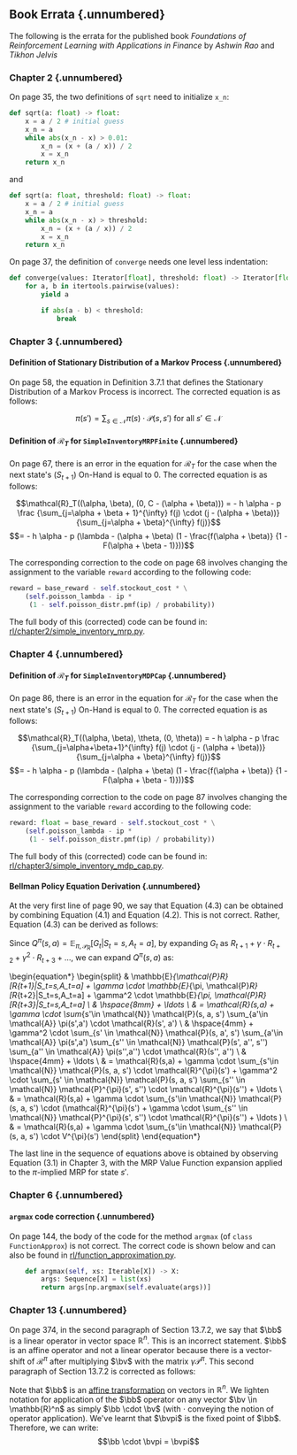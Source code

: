 ## Book Errata {.unnumbered}

The following is the errata for the published book *Foundations of Reinforcement Learning with Applications in Finance* by *Ashwin Rao* and *Tikhon Jelvis*

### Chapter 2 {.unnumbered}

On page 35, the two definitions of `sqrt` need to initialize `x_n`:

``` python
def sqrt(a: float) -> float:
    x = a / 2 # initial guess
    x_n = a
    while abs(x_n - x) > 0.01:
        x_n = (x + (a / x)) / 2
        x = x_n
    return x_n
```

and

``` python
def sqrt(a: float, threshold: float) -> float:
    x = a / 2 # initial guess
    x_n = a
    while abs(x_n - x) > threshold:
        x_n = (x + (a / x)) / 2
        x = x_n
    return x_n
```

On page 37, the definition of `converge` needs one level less indentation:

``` python
def converge(values: Iterator[float], threshold: float) -> Iterator[float]:
    for a, b in itertools.pairwise(values):
        yield a

        if abs(a - b) < threshold:
            break
```

### Chapter 3 {.unnumbered}

#### Definition of Stationary Distribution of a Markov Process {.unnumbered}

On page 58, the equation in Definition 3.7.1 that defines the Stationary Distribution of a Markov Process is incorrect. The corrected equation is as follows:

$$\pi(s') = \sum_{s \in \mathcal{N}} \pi(s) \cdot \mathcal{P}(s, s') \text{ for all } s' \in \mathcal{N}$$

#### Definition of $\mathcal{R}_T$ for `SimpleInventoryMRPFinite` {.unnumbered}

On page 67, there is an error in the equation for $\mathcal{R}_T$ for the case when the next state's ($S_{t+1}$) On-Hand is equal to 0. The corrected equation is as follows:

$$\mathcal{R}_T((\alpha, \beta), (0, C - (\alpha + \beta))) = - h \alpha - p \frac {\sum_{j=\alpha + \beta + 1}^{\infty} f(j) \cdot (j - (\alpha + \beta))} {\sum_{j=\alpha + \beta}^{\infty} f(j)}$$
 $$= - h \alpha - p (\lambda -  (\alpha + \beta) (1 - \frac{f(\alpha + \beta)} {1 - F(\alpha + \beta - 1)}))$$ 

The corresponding correction to the code on page 68 involves changing the assignment to the variable `reward` according to the following code:

```python
reward = base_reward - self.stockout_cost * \
    (self.poisson_lambda - ip *
     (1 - self.poisson_distr.pmf(ip) / probability))
```

The full body of this (corrected) code can be found in: [rl/chapter2/simple_inventory_mrp.py](https://github.com/TikhonJelvis/RL-book/blob/master/rl/chapter2/simple_inventory_mrp.py). 


### Chapter 4 {.unnumbered}

#### Definition of $\mathcal{R}_T$ for `SimpleInventoryMDPCap` {.unnumbered}

On page 86, there is an error in the equation for $\mathcal{R}_T$ for the case when the next state's ($S_{t+1}$) On-Hand is equal to 0. The corrected equation is as follows:

$$\mathcal{R}_T((\alpha, \beta), \theta, (0, \theta)) = - h \alpha - p \frac {\sum_{j=\alpha+\beta+1}^{\infty} f(j) \cdot (j - (\alpha + \beta))} {\sum_{j=\alpha + \beta}^{\infty} f(j)}$$
 $$= - h \alpha - p (\lambda -  (\alpha + \beta) (1 - \frac{f(\alpha + \beta)} {1 - F(\alpha + \beta - 1)}))$$ 

The corresponding correction to the code on page 87 involves changing the assignment to the variable `reward` according to the following code:

```python
reward: float = base_reward - self.stockout_cost * \
    (self.poisson_lambda - ip * 
     (1 - self.poisson_distr.pmf(ip) / probability))
```

The full body of this (corrected) code can be found in: [rl/chapter3/simple_inventory_mdp_cap.py](https://github.com/TikhonJelvis/RL-book/blob/master/rl/chapter3/simple_inventory_mdp_cap.py). 

#### Bellman Policy Equation Derivation {.unnumbered}

At the very first line of page 90, we say that Equation (4.3) can be obtained by combining Equation (4.1) and Equation (4.2). This is not correct. Rather, Equation (4.3) can be derived as follows:

Since $Q^{\pi}(s, a) = \mathbb{E}_{\pi, \mathcal{P}_R}[G_t|S_t=s, A_t=a]$, by expanding $G_t$ as $R_{t+1} + \gamma \cdot R_{t+2} + \gamma^2 \cdot R_{t+3} + \ldots$, we can expand $Q^{\pi}(s,a)$ as:

\begin{equation*}
\begin{split}
& \mathbb{E}_{\mathcal{P}_R}[R_{t+1}|S_t=s,A_t=a] + \gamma \cdot \mathbb{E}_{\pi, \mathcal{P}_R}[R_{t+2}|S_t=s,A_t=a] + \gamma^2 \cdot \mathbb{E}_{\pi, \mathcal{P}_R}[R_{t+3}|S_t=s,A_t=a] \\
& \hspace{8mm} + \ldots \\
& = \mathcal{R}(s,a) + \gamma \cdot \sum_{s'\in \mathcal{N}} \mathcal{P}(s, a, s') \sum_{a'\in \mathcal{A}} \pi(s',a') \cdot \mathcal{R}(s', a') \\
& \hspace{4mm} + \gamma^2 \cdot \sum_{s' \in \mathcal{N}} \mathcal{P}(s, a', s') \sum_{a'\in \mathcal{A}} \pi(s',a') \sum_{s'' \in \mathcal{N}} \mathcal{P}(s', a'', s'') \sum_{a'' \in \mathcal{A}} \pi(s'',a'') \cdot \mathcal{R}(s'', a'')  \\
& \hspace{4mm} + \ldots \\
& = \mathcal{R}(s,a) + \gamma \cdot \sum_{s'\in \mathcal{N}} \mathcal{P}(s, a, s') \cdot \mathcal{R}^{\pi}(s') + \gamma^2 \cdot \sum_{s' \in \mathcal{N}} \mathcal{P}(s, a, s') \sum_{s'' \in \mathcal{N}} \mathcal{P}^{\pi}(s', s'') \cdot \mathcal{R}^{\pi}(s'') + \ldots  \\
& = \mathcal{R}(s,a) + \gamma \cdot \sum_{s'\in \mathcal{N}} \mathcal{P}(s, a, s') \cdot (\mathcal{R}^{\pi}(s') + \gamma \cdot \sum_{s'' \in \mathcal{N}} \mathcal{P}^{\pi}(s', s'') \cdot \mathcal{R}^{\pi}(s'') + \ldots ) \\
& = \mathcal{R}(s,a) + \gamma \cdot \sum_{s'\in \mathcal{N}} \mathcal{P}(s, a, s') \cdot V^{\pi}(s')
\end{split}
\end{equation*}

The last line in the sequence of equations above is obtained by observing Equation (3.1) in Chapter 3, with the MRP Value Function expansion applied to the $\pi$-implied MRP for state $s'$.

### Chapter 6 {.unnumbered}

#### `argmax` code correction {.unnumbered}

On page 144, the body of the code for the method `argmax` (of `class FunctionApprox`) is not correct. The correct code is shown below and can also be found in [rl/function_approximation.py](https://github.com/TikhonJelvis/RL-book/blob/master/rl/function_approximation.py). 

```python
    def argmax(self, xs: Iterable[X]) -> X:
        args: Sequence[X] = list(xs)
        return args[np.argmax(self.evaluate(args))]
```

### Chapter 13 {.unnumbered}

On page 374, in the second paragraph of Section 13.7.2, we say that $\bb$ is a linear operator in vector space $\mathbb{R}^n$. This is an incorrect statement. $\bb$ is an affine operator and not a linear operator because there is a vector-shift of $\mathcal{R}^{\pi}$ after multiplying $\bv$ with the matrix $\gamma \mathcal{P}^{\pi}$. This second paragraph of Section 13.7.2 is corrected as follows:

Note that $\bb$ is an [affine transformation](https://en.wikipedia.org/wiki/Affine_transformation) on vectors in $\mathbb{R}^n$. We lighten notation for application of the $\bb$ operator on any vector $\bv \in \mathbb{R}^n$ as simply $\bb \cdot \bv$ (with $\cdot$ conveying the notion of operator application). We've learnt that $\bvpi$ is the fixed point of $\bb$. Therefore, we can write:
$$\bb \cdot \bvpi = \bvpi$$
